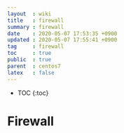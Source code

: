 ```yaml
---
layout  : wiki
title   : firewall
summary : firewall
date    : 2020-05-07 17:53:35 +0900
updated : 2020-05-07 17:55:41 +0900
tag     : firewall
toc     : true
public  : true
parent  : centos7
latex   : false
---
```

* TOC
{:toc}

# Firewall



